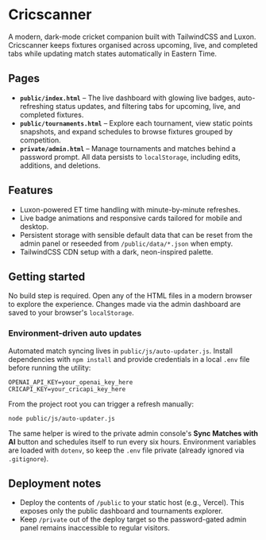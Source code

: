 # Cricscanner

A modern, dark-mode cricket companion built with TailwindCSS and Luxon. Cricscanner keeps fixtures organised across upcoming, live, and completed tabs while updating match states automatically in Eastern Time.

## Pages

- **`public/index.html`** – The live dashboard with glowing live badges, auto-refreshing status updates, and filtering tabs for upcoming, live, and completed fixtures.
- **`public/tournaments.html`** – Explore each tournament, view static points snapshots, and expand schedules to browse fixtures grouped by competition.
- **`private/admin.html`** – Manage tournaments and matches behind a password prompt. All data persists to `localStorage`, including edits, additions, and deletions.

## Features

- Luxon-powered ET time handling with minute-by-minute refreshes.
- Live badge animations and responsive cards tailored for mobile and desktop.
- Persistent storage with sensible default data that can be reset from the admin panel or reseeded from `/public/data/*.json` when empty.
- TailwindCSS CDN setup with a dark, neon-inspired palette.

## Getting started

No build step is required. Open any of the HTML files in a modern browser to explore the experience. Changes made via the admin dashboard are saved to your browser's `localStorage`.

### Environment-driven auto updates

Automated match syncing lives in `public/js/auto-updater.js`. Install dependencies with `npm install` and provide credentials in a local `.env` file before running the utility:

```
OPENAI_API_KEY=your_openai_key_here
CRICAPI_KEY=your_cricapi_key_here
```

From the project root you can trigger a refresh manually:

```
node public/js/auto-updater.js
```

The same helper is wired to the private admin console's **Sync Matches with AI** button and schedules itself to run every six hours. Environment variables are loaded with `dotenv`, so keep the `.env` file private (already ignored via `.gitignore`).

## Deployment notes

- Deploy the contents of `/public` to your static host (e.g., Vercel). This exposes only the public dashboard and tournaments explorer.
- Keep `/private` out of the deploy target so the password-gated admin panel remains inaccessible to regular visitors.
